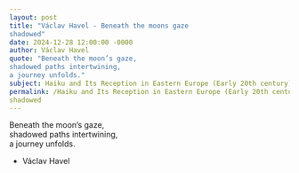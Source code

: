 ```yaml
---
layout: post
title: "Václav Havel - Beneath the moons gaze  
shadowed"
date: 2024-12-28 12:00:00 -0000
author: Václav Havel
quote: "Beneath the moon’s gaze,  
shadowed paths intertwining,  
a journey unfolds."
subject: Haiku and Its Reception in Eastern Europe (Early 20th century)
permalink: /Haiku and Its Reception in Eastern Europe (Early 20th century)/Václav Havel/Václav Havel - Beneath the moons gaze  
shadowed
---
```


Beneath the moon’s gaze,  
shadowed paths intertwining,  
a journey unfolds.

- Václav Havel
